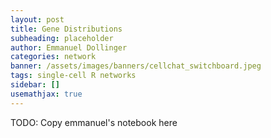 ```yaml
---
layout: post
title: Gene Distributions
subheading: placeholder
author: Emmanuel Dollinger
categories: network
banner: /assets/images/banners/cellchat_switchboard.jpeg
tags: single-cell R networks
sidebar: []
usemathjax: true
---
```


TODO: Copy emmanuel's notebook here
